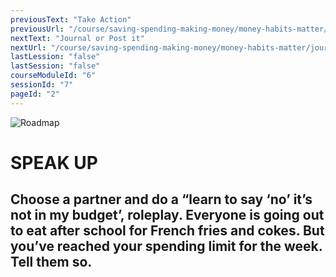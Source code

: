 ```yaml
---
previousText: "Take Action"
previousUrl: "/course/saving-spending-making-money/money-habits-matter/activities"
nextText: "Journal or Post it"
nextUrl: "/course/saving-spending-making-money/money-habits-matter/journal-or-post-it"
lastLession: "false"
lastSession: "false"
courseModuleId: "6"
sessionId: "7"
pageId: "2"
---
```



![Roadmap](/assets/img/lets-talk-about-it.png)
# SPEAK UP

## Choose a partner and do a “learn to say ‘no’ it’s not in my budget’, roleplay. Everyone is going out to eat after school for French fries and cokes. But you’ve reached your spending limit for the week. Tell them so.

<sparkle-feed-post assignment-name="Who did you admire for their financial accomplishments, and why?" ></sparkle-feed-post>
